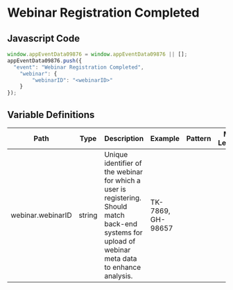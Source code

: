# Webinar Registration Completed

### 

## Javascript Code
```js
window.appEventData09876 = window.appEventData09876 || [];
appEventData09876.push({
  "event": "Webinar Registration Completed",
    "webinar": {
        "webinarID": "<webinarID>"
    }
});
```

## Variable Definitions

|Path|Type|Description|Example|Pattern|Min Length|Max Length|Minimum|Maximum|Multiple Of|
| --- | --- | --- | --- | --- | --- | --- | --- | --- | --- |
|webinar.webinarID|string|Unique identifier of the webinar for which a user is registering.  Should match back-end systems for upload of webinar meta data to enhance analysis.|TK-7869, GH-98657|||||||




